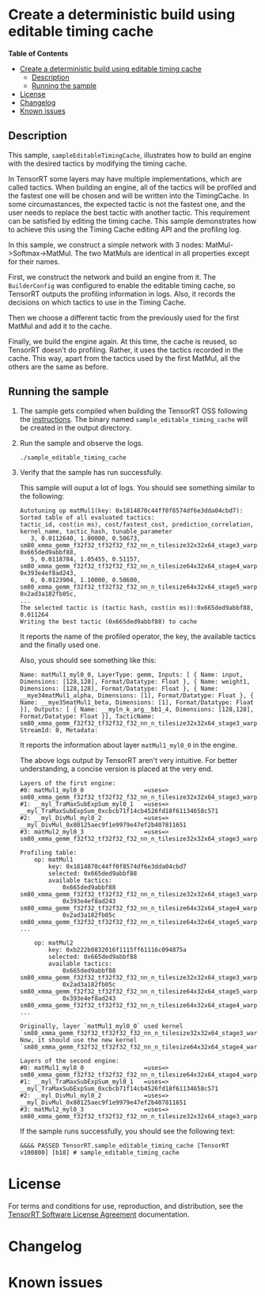 # Create a deterministic build using editable timing cache
**Table of Contents**

- [Create a deterministic build using editable timing cache](#create-a-deterministic-build-using-editable-timing-cache)
  - [Description](#description)
  - [Running the sample](#running-the-sample)
- [License](#license)
- [Changelog](#changelog)
- [Known issues](#known-issues)

## Description

This sample, `sampleEditableTimingCache`, illustrates how to build an engine with the desired tactics by modifying the timing cache.

In TensorRT some layers may have multiple implementations, which are called tactics. When building an engine, all of the tactics will be profiled and the fastest one will be chosen and will be written into the TimingCache. In some circumastances, the expected tactic is not the fastest one, and the user needs to replace the best tactic with another tactic. This requirement can be satisfied by editing the timing cache. This sample demonstrates how to achieve this using the Timing Cache editing API and the profiling log.

In this sample, we construct a simple network with 3 nodes: MatMul->Softmax->MatMul. The two MatMuls are identical in all properties except for their names.

First, we construct the network and build an engine from it. The `BuilderConfig` was configured to enable the editable timing cache, so TensorRT outputs the profiling information in logs. Also, it records the decisions on which tactics to use in the Timing Cache.

Then we choose a different tactic from the previously used for the first MatMul and add it to the cache.

Finally, we build the engine again. At this time, the cache is reused, so TensorRT doesn't do profiling. Rather, it uses the tactics recorded in the cache. This way, apart from the tactics used by the first MatMul, all the others are the same as before.

## Running the sample

1. The sample gets compiled when building the TensorRT OSS following the [instructions](https://github.com/NVIDIA/TensorRT). The binary named `sample_editable_timing_cache` will be created in the output directory.

2. Run the sample and observe the logs.

    ```
    ./sample_editable_timing_cache
    ```

3.  Verify that the sample has run successfully.

    This sample will ouput a lot of logs. You should see something similar to the following:

    ```
    Autotuning op matMul1(key: 0x1814870c44ff0f8574df6e3dda04cbd7):
    Sorted table of all evaluated tactics:
    tactic_id, cost(in ms), cost/fastest_cost, prediction_correlation, kernel_name, tactic_hash, tunable_parameter
       3, 0.0112640, 1.00000, 0.50673, sm80_xmma_gemm_f32f32_tf32f32_f32_nn_n_tilesize32x32x64_stage3_warpsize2x1x2_tensor16x8x8, 0x665ded9abbf88,
       5, 0.0118784, 1.05455, 0.51157, sm80_xmma_gemm_f32f32_tf32f32_f32_nn_n_tilesize64x32x64_stage4_warpsize2x1x2_tensor16x8x8, 0x393e4ef8ad243,
       6, 0.0123904, 1.10000, 0.50600, sm80_xmma_gemm_f32f32_tf32f32_f32_nn_n_tilesize64x32x64_stage5_warpsize2x2x1_tensor16x8x8, 0x2ad3a182fb05c,
    ...
    The selected tactic is (tactic hash, cost(in ms)):0x665ded9abbf88,  0.011264
    Writing the best tactic (0x665ded9abbf88) to cache
    ```
    It reports the name of the profiled operator, the key, the available tactics and the finally used one.

    Also, yous should see something like this:
    ```
    Name: matMul1_myl0_0, LayerType: gemm, Inputs: [ { Name: input, Dimensions: [128,128], Format/Datatype: Float }, { Name: weight1, Dimensions: [128,128], Format/Datatype: Float }, { Name: __mye34matMul1_alpha, Dimensions: [1], Format/Datatype: Float }, { Name: __mye35matMul1_beta, Dimensions: [1], Format/Datatype: Float }], Outputs: [ { Name: __myln_k_arg__bb1_4, Dimensions: [128,128], Format/Datatype: Float }], TacticName: sm80_xmma_gemm_f32f32_tf32f32_f32_nn_n_tilesize32x32x64_stage3_warpsize2x1x2_tensor16x8x8, StreamId: 0, Metadata:
    ```
    It reports the information about layer `matMul1_myl0_0` in the engine.

    The above logs output by TensorRT aren't very intuitive. For better understanding, a concise version is placed at the very end.
    ```
    Layers of the first engine:
    #0: matMul1_myl0_0                 =uses=> sm80_xmma_gemm_f32f32_tf32f32_f32_nn_n_tilesize32x32x64_stage3_warpsize2x1x2_tensor16x8x8
    #1: __myl_TraMaxSubExpSum_myl0_1   =uses=> __myl_TraMaxSubExpSum_0xcbcb71f14cb4526fd18f61134658c571
    #2: __myl_DivMul_myl0_2            =uses=> __myl_DivMul_0x80125aec9f1e9979e47ef2b407811651
    #3: matMul2_myl0_3                 =uses=> sm80_xmma_gemm_f32f32_tf32f32_f32_nn_n_tilesize32x32x64_stage3_warpsize2x1x2_tensor16x8x8

    Profiling table:
        op: matMul1
            key: 0x1814870c44ff0f8574df6e3dda04cbd7
            selected: 0x665ded9abbf88
            available tactics:
                0x665ded9abbf88 sm80_xmma_gemm_f32f32_tf32f32_f32_nn_n_tilesize32x32x64_stage3_warpsize2x1x2_tensor16x8x8
                0x393e4ef8ad243 sm80_xmma_gemm_f32f32_tf32f32_f32_nn_n_tilesize64x32x64_stage4_warpsize2x1x2_tensor16x8x8
                0x2ad3a182fb05c sm80_xmma_gemm_f32f32_tf32f32_f32_nn_n_tilesize64x32x64_stage5_warpsize2x2x1_tensor16x8x8
    ...

        op: matMul2
            key: 0xb222b0832016f1115ff61116c094875a
            selected: 0x665ded9abbf88
            available tactics:
                0x665ded9abbf88 sm80_xmma_gemm_f32f32_tf32f32_f32_nn_n_tilesize32x32x64_stage3_warpsize2x1x2_tensor16x8x8
                0x2ad3a182fb05c sm80_xmma_gemm_f32f32_tf32f32_f32_nn_n_tilesize64x32x64_stage5_warpsize2x2x1_tensor16x8x8
                0x393e4ef8ad243 sm80_xmma_gemm_f32f32_tf32f32_f32_nn_n_tilesize64x32x64_stage4_warpsize2x1x2_tensor16x8x8
    ...

    Originally, layer `matMul1_myl0_0` used kernel `sm80_xmma_gemm_f32f32_tf32f32_f32_nn_n_tilesize32x32x64_stage3_warpsize2x1x2_tensor16x8x8`.
    Now, it should use the new kernel `sm80_xmma_gemm_f32f32_tf32f32_f32_nn_n_tilesize64x32x64_stage4_warpsize2x1x2_tensor16x8x8.`

    Layers of the second engine:
    #0: matMul1_myl0_0                 =uses=> sm80_xmma_gemm_f32f32_tf32f32_f32_nn_n_tilesize64x32x64_stage4_warpsize2x1x2_tensor16x8x8
    #1: __myl_TraMaxSubExpSum_myl0_1   =uses=> __myl_TraMaxSubExpSum_0xcbcb71f14cb4526fd18f61134658c571
    #2: __myl_DivMul_myl0_2            =uses=> __myl_DivMul_0x80125aec9f1e9979e47ef2b407811651
    #3: matMul2_myl0_3                 =uses=> sm80_xmma_gemm_f32f32_tf32f32_f32_nn_n_tilesize32x32x64_stage3_warpsize2x1x2_tensor16x8x8
    ```

    If the sample runs successfully, you should see the following text:
    ```
    &&&& PASSED TensorRT.sample_editable_timing_cache [TensorRT v100800] [b18] # sample_editable_timing_cache
    ```

# License

For terms and conditions for use, reproduction, and distribution, see the [TensorRT Software License Agreement](https://docs.nvidia.com/deeplearning/sdk/tensorrt-sla/index.html) documentation.

# Changelog

# Known issues

